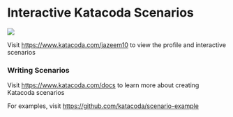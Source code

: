 # Interactive Katacoda Scenarios

[![](http://shields.katacoda.com/katacoda/jazeem10/count.svg)](https://www.katacoda.com/jazeem10 "Get your profile on Katacoda.com")

Visit https://www.katacoda.com/jazeem10 to view the profile and interactive scenarios

### Writing Scenarios
Visit https://www.katacoda.com/docs to learn more about creating Katacoda scenarios

For examples, visit https://github.com/katacoda/scenario-example
